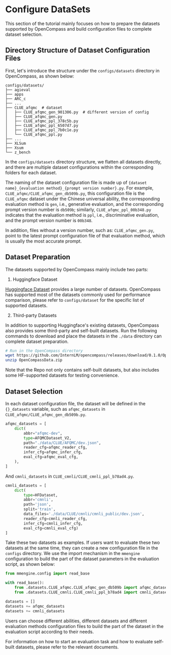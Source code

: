 # Configure DataSets

This section of the tutorial mainly focuses on how to prepare the datasets supported by OpenCompass and build configuration files to complete dataset selection.

## Directory Structure of Dataset Configuration Files

First, let's introduce the structure under the `configs/datasets` directory in OpenCompass, as shown below:

```
configs/datasets/
├── agieval
├── apps
├── ARC_c
├── ...
├── CLUE_afqmc  # dataset
│   ├── CLUE_afqmc_gen_901306.py  # different version of config
│   ├── CLUE_afqmc_gen.py
│   ├── CLUE_afqmc_ppl_378c5b.py
│   ├── CLUE_afqmc_ppl_6507d7.py
│   ├── CLUE_afqmc_ppl_7b0c1e.py
│   └── CLUE_afqmc_ppl.py
├── ...
├── XLSum
├── Xsum
└── z_bench
```

In the `configs/datasets` directory structure, we flatten all datasets directly, and there are multiple dataset configurations within the corresponding folders for each dataset.

The naming of the dataset configuration file is made up of `{dataset name}_{evaluation method}_{prompt version number}.py`. For example, `CLUE_afqmc/CLUE_afqmc_gen_db509b.py`, this configuration file is the `CLUE_afqmc` dataset under the Chinese universal ability, the corresponding evaluation method is `gen`, i.e., generative evaluation, and the corresponding prompt version number is `db509b`; similarly, `CLUE_afqmc_ppl_00b348.py` indicates that the evaluation method is `ppl`, i.e., discriminative evaluation, and the prompt version number is `00b348`.

In addition, files without a version number, such as: `CLUE_afqmc_gen.py`, point to the latest prompt configuration file of that evaluation method, which is usually the most accurate prompt.

## Dataset Preparation

The datasets supported by OpenCompass mainly include two parts:

1. Huggingface Dataset

[Huggingface Dataset](https://huggingface.co/datasets) provides a large number of datasets. OpenCompass has supported most of the datasets commonly used for performance comparison, please refer to `configs/dataset` for the specific list of supported datasets.

2. Third-party Datasets

In addition to supporting Huggingface's existing datasets, OpenCompass also provides some third-party and self-built datasets. Run the following commands to download and place the datasets in the `./data` directory can complete dataset preparation.

```bash
# Run in the OpenCompass directory
wget https://github.com/InternLM/opencompass/releases/download/0.1.0/OpenCompassData.zip
unzip OpenCompassData.zip
```

Note that the Repo not only contains self-built datasets, but also includes some HF-supported datasets for testing convenience.

## Dataset Selection

In each dataset configuration file, the dataset will be defined in the `{}_datasets` variable, such as `afqmc_datasets` in `CLUE_afqmc/CLUE_afqmc_gen_db509b.py`.

```python
afqmc_datasets = [
    dict(
        abbr="afqmc-dev",
        type=AFQMCDataset_V2,
        path="./data/CLUE/AFQMC/dev.json",
        reader_cfg=afqmc_reader_cfg,
        infer_cfg=afqmc_infer_cfg,
        eval_cfg=afqmc_eval_cfg,
    ),
]
```

And `cmnli_datasets` in `CLUE_cmnli/CLUE_cmnli_ppl_b78ad4.py`.

```python
cmnli_datasets = [
    dict(
        type=HFDataset,
        abbr='cmnli',
        path='json',
        split='train',
        data_files='./data/CLUE/cmnli/cmnli_public/dev.json',
        reader_cfg=cmnli_reader_cfg,
        infer_cfg=cmnli_infer_cfg,
        eval_cfg=cmnli_eval_cfg)
]
```

Take these two datasets as examples. If users want to evaluate these two datasets at the same time, they can create a new configuration file in the `configs` directory. We use the import mechanism in the `mmengine` configuration to build the part of the dataset parameters in the evaluation script, as shown below:

```python
from mmengine.config import read_base

with read_base():
    from .datasets.CLUE_afqmc.CLUE_afqmc_gen_db509b import afqmc_datasets
    from .datasets.CLUE_cmnli.CLUE_cmnli_ppl_b78ad4 import cmnli_datasets

datasets = []
datasets += afqmc_datasets
datasets += cmnli_datasets
```

Users can choose different abilities, different datasets and different evaluation methods configuration files to build the part of the dataset in the evaluation script according to their needs.

For information on how to start an evaluation task and how to evaluate self-built datasets, please refer to the relevant documents.
